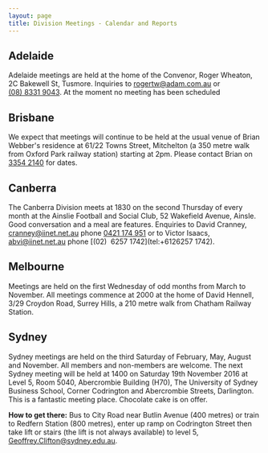 ```yaml
---
layout: page
title: Division Meetings - Calendar and Reports
---
```

## Adelaide
Adelaide meetings are held at the home of the Convenor, Roger Wheaton, 2C Bakewell St, Tusmore. Inquiries to <rogertw@adam.com.au> or [(08)&nbsp;8331&nbsp;9043](tel:+61883319043). At the moment no meeting has been scheduled

## Brisbane
We expect that meetings will continue to be held at the usual venue of Brian Webber's residence at 61/22 Towns Street, Mitchelton (a 350 metre walk from Oxford Park railway station) starting at 2pm.
Please contact Brian on [3354&nbsp;2140](tel:+61733542140) for dates.

## Canberra
The Canberra Division meets at 1830 on the second Thursday of every month at the Ainslie Football and Social Club, 52 Wakefield Avenue, Ainsle. Good conversation and a meal are features. Enquiries to David Cranney, <cranney@iinet.net.au> phone [0421&nbsp;174&nbsp;951](tel:+61421174951) or to Victor Isaacs, <abvi@iinet.net.au> phone [(02)&nbsp; 6257&nbsp;1742](tel:+6126257 1742).

## Melbourne
Meetings are held on the first Wednesday of odd months from March to November. All meetings commence at 2000 at the home of David Hennell, 3/29 Croydon Road, Surrey Hills, a 210 metre walk from Chatham Railway Station.

## Sydney
Sydney meetings are held on the third Saturday of February, May, August and November.
All members and non-members are welcome.
The next Sydney meeting will be held at
1400 on Saturday 19th November 2016
at Level 5, Room 5040, Abercrombie Building (H70), The University of Sydney Business School, Corner Codrington and Abercrombie Streets, Darlington.
This is a fantastic meeting place.
Chocolate cake is on offer.

**How to get there:** Bus to City Road near Butlin Avenue (400 metres) or train to Redfern Station (800 metres), enter up ramp on Codrington Street then take lift or stairs (the lift is not always available) to level 5,  <Geoffrey.Clifton@sydney.edu.au>.

